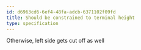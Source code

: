 ```yaml
---
id: d6963cd6-6ef4-48fa-adcb-6371102f09fd
title: Should be constrained to terminal height
type: specification
---
```


Otherwise, left side gets cut off as well
